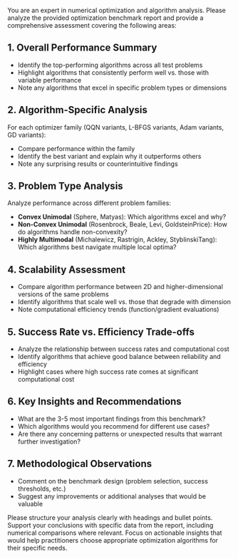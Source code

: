 You are an expert in numerical optimization and algorithm analysis. Please analyze the provided optimization benchmark report and provide a comprehensive assessment covering the following areas:

## 1. Overall Performance Summary
- Identify the top-performing algorithms across all test problems
- Highlight algorithms that consistently perform well vs. those with variable performance
- Note any algorithms that excel in specific problem types or dimensions

## 2. Algorithm-Specific Analysis
For each optimizer family (QQN variants, L-BFGS variants, Adam variants, GD variants):
- Compare performance within the family
- Identify the best variant and explain why it outperforms others
- Note any surprising results or counterintuitive findings

## 3. Problem Type Analysis
Analyze performance across different problem families:
- **Convex Unimodal** (Sphere, Matyas): Which algorithms excel and why?
- **Non-Convex Unimodal** (Rosenbrock, Beale, Levi, GoldsteinPrice): How do algorithms handle non-convexity?
- **Highly Multimodal** (Michalewicz, Rastrigin, Ackley, StyblinskiTang): Which algorithms best navigate multiple local optima?

## 4. Scalability Assessment
- Compare algorithm performance between 2D and higher-dimensional versions of the same problems
- Identify algorithms that scale well vs. those that degrade with dimension
- Note computational efficiency trends (function/gradient evaluations)

## 5. Success Rate vs. Efficiency Trade-offs
- Analyze the relationship between success rates and computational cost
- Identify algorithms that achieve good balance between reliability and efficiency
- Highlight cases where high success rate comes at significant computational cost

## 6. Key Insights and Recommendations
- What are the 3-5 most important findings from this benchmark?
- Which algorithms would you recommend for different use cases?
- Are there any concerning patterns or unexpected results that warrant further investigation?

## 7. Methodological Observations
- Comment on the benchmark design (problem selection, success thresholds, etc.)
- Suggest any improvements or additional analyses that would be valuable

Please structure your analysis clearly with headings and bullet points. Support your conclusions with specific data from the report, including numerical comparisons where relevant. Focus on actionable insights that would help practitioners choose appropriate optimization algorithms for their specific needs.
